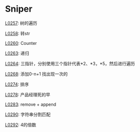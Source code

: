 # Sniper

[L0257](https://leetcode-cn.com/problems/binary-tree-paths/): 树的遍历

[L0258](https://leetcode-cn.com/problems/add-digits/): 转str

[L0260](https://leetcode-cn.com/problems/single-number-iii/): Counter

[L0263](https://leetcode-cn.com/problems/ugly-number/): 递归

[L0264](https://leetcode-cn.com/problems/ugly-number-ii/): 三指针，分别使用三个指针代表*2、*3，*5，然后进行遍历

[L0268](https://leetcode-cn.com/problems/missing-number/):  添加0-n+1 找出现一次的

[L0274](https://leetcode-cn.com/problems/h-index/):  排序

[L0278](https://leetcode-cn.com/problems/first-bad-version/):  产品经理死的早

[L0283](https://leetcode-cn.com/problems/move-zeroes/):  remove + append

[L0290](https://leetcode-cn.com/problems/word-pattern/):  字符串分割匹配

[L0292](https://leetcode-cn.com/problems/nim-game/):  4的倍数
